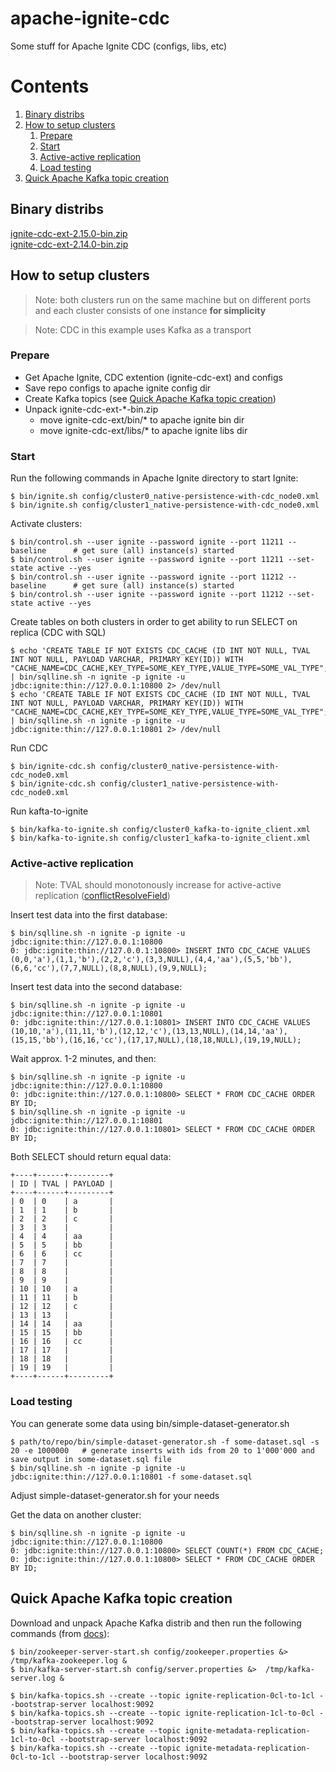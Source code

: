 # apache-ignite-cdc
Some stuff for Apache Ignite CDC (configs, libs, etc)

# Contents
1. [Binary distribs](#binary-distribs)
2. [How to setup clusters](#how-to-setup-clusters)
   1. [Prepare](#prepare)
   2. [Start](#start)
   3. [Active-active replication](#active-active-replication)
   4. [Load testing](#load-testing)
3. [Quick Apache Kafka topic creation](#quick-apache-kafka-topic-creation)
   

## Binary distribs
[ignite-cdc-ext-2.15.0-bin.zip](http://niflscud.red/static/distrib/ignite-cdc-ext-2.15.0-bin.zip) \
[ignite-cdc-ext-2.14.0-bin.zip](http://niflscud.red/static/distrib/ignite-cdc-ext-2.14.0-bin.zip)

## How to setup clusters

> Note: both clusters run on the same machine but on different ports and each cluster consists of one instance **for simplicity**

> Note: CDC in this example uses Kafka as a transport
### Prepare
- Get Apache Ignite, CDC extention (ignite-cdc-ext) and configs
- Save repo configs to apache ignite config dir
- Create Kafka topics (see [Quick Apache Kafka topic creation](#quick-apache-kafka-topic-creation))
- Unpack ignite-cdc-ext-*-bin.zip
    - move ignite-cdc-ext/bin/\* to apache ignite bin dir
    - move ignite-cdc-ext/libs/\* to apache ignite libs dir

### Start
Run the following commands in Apache Ignite directory to start Ignite:
```
$ bin/ignite.sh config/cluster0_native-persistence-with-cdc_node0.xml
$ bin/ignite.sh config/cluster1_native-persistence-with-cdc_node0.xml
```

Activate clusters:
```
$ bin/control.sh --user ignite --password ignite --port 11211 --baseline      # get sure (all) instance(s) started
$ bin/control.sh --user ignite --password ignite --port 11211 --set-state active --yes
$ bin/control.sh --user ignite --password ignite --port 11212 --baseline      # get sure (all) instance(s) started
$ bin/control.sh --user ignite --password ignite --port 11212 --set-state active --yes
```

Create tables on both clusters in order to get ability to run SELECT on replica (CDC with SQL)
```
$ echo 'CREATE TABLE IF NOT EXISTS CDC_CACHE (ID INT NOT NULL, TVAL INT NOT NULL, PAYLOAD VARCHAR, PRIMARY KEY(ID)) WITH "CACHE_NAME=CDC_CACHE,KEY_TYPE=SOME_KEY_TYPE,VALUE_TYPE=SOME_VAL_TYPE";' | bin/sqlline.sh -n ignite -p ignite -u jdbc:ignite:thin://127.0.0.1:10800 2> /dev/null
$ echo 'CREATE TABLE IF NOT EXISTS CDC_CACHE (ID INT NOT NULL, TVAL INT NOT NULL, PAYLOAD VARCHAR, PRIMARY KEY(ID)) WITH "CACHE_NAME=CDC_CACHE,KEY_TYPE=SOME_KEY_TYPE,VALUE_TYPE=SOME_VAL_TYPE";' | bin/sqlline.sh -n ignite -p ignite -u jdbc:ignite:thin://127.0.0.1:10801 2> /dev/null
```
Run CDC
```
$ bin/ignite-cdc.sh config/cluster0_native-persistence-with-cdc_node0.xml
$ bin/ignite-cdc.sh config/cluster1_native-persistence-with-cdc_node0.xml
```

Run kafta-to-ignite
```
$ bin/kafka-to-ignite.sh config/cluster0_kafka-to-ignite_client.xml
$ bin/kafka-to-ignite.sh config/cluster1_kafka-to-ignite_client.xml
```

### Active-active replication
> Note: TVAL should monotonously increase for active-active replication ([conflictResolveField](https://ignite.apache.org/docs/latest/extensions-and-integrations/change-data-capture-extensions#cacheversionconflictresolver-implementation))

Insert test data into the first database:
```
$ bin/sqlline.sh -n ignite -p ignite -u jdbc:ignite:thin://127.0.0.1:10800
0: jdbc:ignite:thin://127.0.0.1:10800> INSERT INTO CDC_CACHE VALUES (0,0,'a'),(1,1,'b'),(2,2,'c'),(3,3,NULL),(4,4,'aa'),(5,5,'bb'),(6,6,'cc'),(7,7,NULL),(8,8,NULL),(9,9,NULL);
```
Insert test data into the second database:
```
$ bin/sqlline.sh -n ignite -p ignite -u jdbc:ignite:thin://127.0.0.1:10801
0: jdbc:ignite:thin://127.0.0.1:10801> INSERT INTO CDC_CACHE VALUES (10,10,'a'),(11,11,'b'),(12,12,'c'),(13,13,NULL),(14,14,'aa'),(15,15,'bb'),(16,16,'cc'),(17,17,NULL),(18,18,NULL),(19,19,NULL);
```
Wait approx. 1-2 minutes, and then:
```
$ bin/sqlline.sh -n ignite -p ignite -u jdbc:ignite:thin://127.0.0.1:10800
0: jdbc:ignite:thin://127.0.0.1:10800> SELECT * FROM CDC_CACHE ORDER BY ID;
$ bin/sqlline.sh -n ignite -p ignite -u jdbc:ignite:thin://127.0.0.1:10801
0: jdbc:ignite:thin://127.0.0.1:10801> SELECT * FROM CDC_CACHE ORDER BY ID;
```
Both SELECT should return equal data:
```
+----+------+---------+
| ID | TVAL | PAYLOAD |
+----+------+---------+
| 0  | 0    | a       |
| 1  | 1    | b       |
| 2  | 2    | c       |
| 3  | 3    |         |
| 4  | 4    | aa      |
| 5  | 5    | bb      |
| 6  | 6    | cc      |
| 7  | 7    |         |
| 8  | 8    |         |
| 9  | 9    |         |
| 10 | 10   | a       |
| 11 | 11   | b       |
| 12 | 12   | c       |
| 13 | 13   |         |
| 14 | 14   | aa      |
| 15 | 15   | bb      |
| 16 | 16   | cc      |
| 17 | 17   |         |
| 18 | 18   |         |
| 19 | 19   |         |
+----+------+---------+
```
### Load testing
You can generate some data using bin/simple-dataset-generator.sh
```
$ path/to/repo/bin/simple-dataset-generator.sh -f some-dataset.sql -s 20 -e 1000000   # generate inserts with ids from 20 to 1'000'000 and save output in some-dataset.sql file
$ bin/sqlline.sh -n ignite -p ignite -u jdbc:ignite:thin://127.0.0.1:10801 -f some-dataset.sql
```
Adjust simple-dataset-generator.sh for your needs

Get the data on another cluster:
```
$ bin/sqlline.sh -n ignite -p ignite -u jdbc:ignite:thin://127.0.0.1:10800
0: jdbc:ignite:thin://127.0.0.1:10800> SELECT COUNT(*) FROM CDC_CACHE;
0: jdbc:ignite:thin://127.0.0.1:10800> SELECT * FROM CDC_CACHE ORDER BY ID;
```

## Quick Apache Kafka topic creation
Download and unpack Apache Kafka distrib and then run the following commands (from [docs](https://kafka.apache.org/documentation/#quickstart)):
```
$ bin/zookeeper-server-start.sh config/zookeeper.properties &> /tmp/kafka-zookeeper.log &
$ bin/kafka-server-start.sh config/server.properties &>  /tmp/kafka-server.log &

$ bin/kafka-topics.sh --create --topic ignite-replication-0cl-to-1cl --bootstrap-server localhost:9092
$ bin/kafka-topics.sh --create --topic ignite-replication-1cl-to-0cl --bootstrap-server localhost:9092
$ bin/kafka-topics.sh --create --topic ignite-metadata-replication-1cl-to-0cl --bootstrap-server localhost:9092
$ bin/kafka-topics.sh --create --topic ignite-metadata-replication-0cl-to-1cl --bootstrap-server localhost:9092
```

